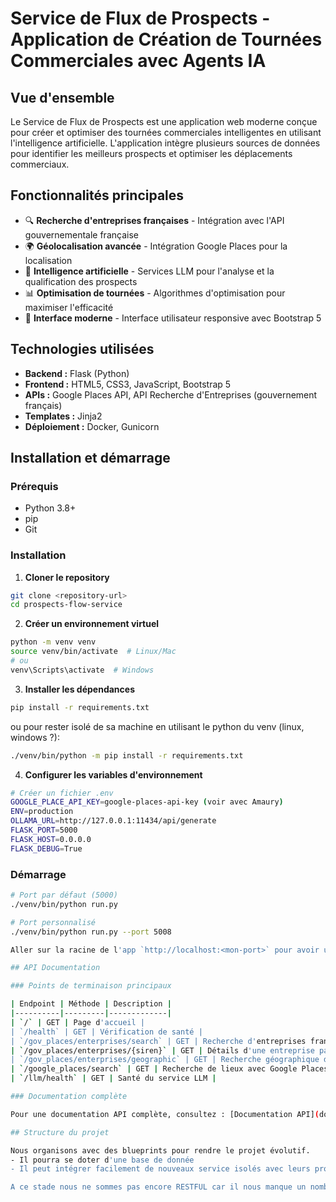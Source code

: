 # Service de Flux de Prospects - Application de Création de Tournées Commerciales avec Agents IA

## Vue d'ensemble

Le Service de Flux de Prospects est une application web moderne conçue pour créer et optimiser des tournées commerciales intelligentes en utilisant l'intelligence artificielle. L'application intègre plusieurs sources de données pour identifier les meilleurs prospects et optimiser les déplacements commerciaux.

## Fonctionnalités principales

- 🔍 **Recherche d'entreprises françaises** - Intégration avec l'API gouvernementale française
- 🌍 **Géolocalisation avancée** - Intégration Google Places pour la localisation
- 🤖 **Intelligence artificielle** - Services LLM pour l'analyse et la qualification des prospects
- 📊 **Optimisation de tournées** - Algorithmes d'optimisation pour maximiser l'efficacité
- 🎨 **Interface moderne** - Interface utilisateur responsive avec Bootstrap 5

## Technologies utilisées

- **Backend :** Flask (Python)
- **Frontend :** HTML5, CSS3, JavaScript, Bootstrap 5
- **APIs :** Google Places API, API Recherche d'Entreprises (gouvernement français)
- **Templates :** Jinja2
- **Déploiement :** Docker, Gunicorn

## Installation et démarrage

### Prérequis

- Python 3.8+
- pip
- Git

### Installation

1. **Cloner le repository**
```bash
git clone <repository-url>
cd prospects-flow-service
```

2. **Créer un environnement virtuel**
```bash
python -m venv venv
source venv/bin/activate  # Linux/Mac
# ou
venv\Scripts\activate  # Windows
```

3. **Installer les dépendances**
```bash
pip install -r requirements.txt
```

ou pour rester isolé de sa machine en utilisant le python du venv (linux, windows ?): 
```sh
./venv/bin/python -m pip install -r requirements.txt
```

4. **Configurer les variables d'environnement**
```bash
# Créer un fichier .env
GOOGLE_PLACE_API_KEY=google-places-api-key (voir avec Amaury)
ENV=production
OLLAMA_URL=http://127.0.0.1:11434/api/generate
FLASK_PORT=5000
FLASK_HOST=0.0.0.0
FLASK_DEBUG=True
```

### Démarrage

```bash
# Port par défaut (5000)
./venv/bin/python run.py

# Port personnalisé
./venv/bin/python run.py --port 5008

Aller sur la racine de l'app `http://localhost:<mon-port>` pour avoir une page d'accueil qui des rédirection vers des docs en page web. Sinon il y a aussi des readme et bientôt swagger pour la précision.

## API Documentation

### Points de terminaison principaux

| Endpoint | Méthode | Description |
|----------|---------|-------------|
| `/` | GET | Page d'accueil |
| `/health` | GET | Vérification de santé |
| `/gov_places/enterprises/search` | GET | Recherche d'entreprises françaises |
| `/gov_places/enterprises/{siren}` | GET | Détails d'une entreprise par SIREN |
| `/gov_places/enterprises/geographic` | GET | Recherche géographique d'entreprises |
| `/google_places/search` | GET | Recherche de lieux avec Google Places |
| `/llm/health` | GET | Santé du service LLM |

### Documentation complète

Pour une documentation API complète, consultez : [Documentation API](docs/DOCUMENTATION_API.md)

## Structure du projet

Nous organisons avec des blueprints pour rendre le projet évolutif.
- Il pourra se doter d'une base de donnée
- Il peut intégrer facilement de nouveaux service isolés avec leurs propres routes API

A ce stade nous ne sommes pas encore RESTFUL car il nous manque un nombre consistant de demande pour que cela commence à avoir un intérêt. Pour autant nous y travaillons, notamment sur les routes de l'api du gouvernement qui sont nombreuses.
